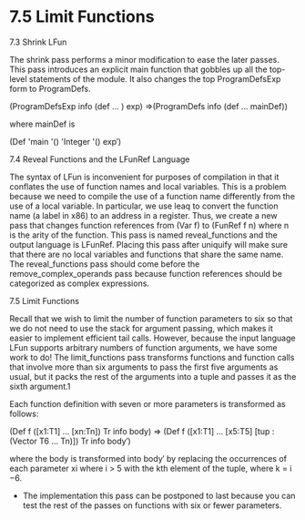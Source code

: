 # 7.5 Limit Functions

7.3 Shrink LFun

The shrink pass performs a minor modification to ease the later passes. This pass introduces an explicit main function that gobbles up all the top-level statements of the module. It also changes the top ProgramDefsExp form to ProgramDefs.

(ProgramDefsExp info (def … ) exp) ⇒(ProgramDefs info (def … mainDef))

where mainDef is

(Def 'main '() 'Integer '() exp′)

7.4 Reveal Functions and the LFunRef Language

The syntax of LFun is inconvenient for purposes of compilation in that it conflates the use of function names and local variables. This is a problem because we need to compile the use of a function name differently from the use of a local variable. In particular, we use leaq to convert the function name (a label in x86) to an address in a register. Thus, we create a new pass that changes function references from (Var f) to (FunRef f n) where n is the arity of the function. This pass is named reveal_functions and the output language is LFunRef. Placing this pass after uniquify will make sure that there are no local variables and functions that share the same name. The reveal_functions pass should come before the remove_complex_operands pass because function references should be categorized as complex expressions.

7.5 Limit Functions

Recall that we wish to limit the number of function parameters to six so that we do not need to use the stack for argument passing, which makes it easier to implement efficient tail calls. However, because the input language LFun supports arbitrary numbers of function arguments, we have some work to do! The limit_functions pass transforms functions and function calls that involve more than six arguments to pass the first five arguments as usual, but it packs the rest of the arguments into a tuple and passes it as the sixth argument.1

Each function definition with seven or more parameters is transformed as follows:

(Def f ([x1:T1] … [xn:Tn]) Tr info body) ⇒ (Def f ([x1:T1] … [x5:T5] [tup : (Vector T6 … Tn)]) Tr info body′)

where the body is transformed into body′ by replacing the occurrences of each parameter xi where i > 5 with the kth element of the tuple, where k = i −6.

* The implementation this pass can be postponed to last because you can test the rest of the
  passes on functions with six or fewer parameters.


